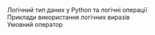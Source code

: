 Логічний тип даних у Python та логічні операції  
Приклади використання логічних виразів  
Умовний оператор